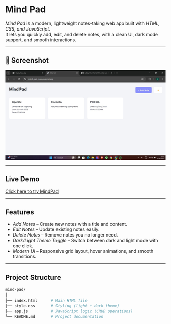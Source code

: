 #  Mind Pad

*Mind Pad* is a modern, lightweight notes-taking web app built with *HTML, CSS, and JavaScript*.  
It lets you quickly add, edit, and delete notes, with a clean UI, dark mode support, and smooth interactions.

---
## 📸 Screenshot
![MindPad Screenshot](screenshot.jpg)

---

##  Live Demo
[Click here to try MindPad](https://mind-pad-mauve.vercel.app/)



---

##  Features

-  *Add Notes* – Create new notes with a title and content.  
-  *Edit Notes* – Update existing notes easily.  
-  *Delete Notes* – Remove notes you no longer need.  
-  *Dark/Light Theme Toggle* – Switch between dark and light mode with one click.  
-  *Modern UI* – Responsive grid layout, hover animations, and smooth transitions.  
 

---

##  Project Structure

```bash
mind-pad/
│
├── index.html      # Main HTML file
├── style.css       # Styling (light + dark theme)
├── app.js          # JavaScript logic (CRUD operations)
└── README.md       # Project documentation















